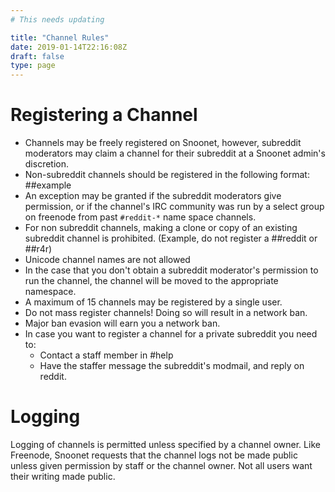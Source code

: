 ```yaml
---
# This needs updating

title: "Channel Rules"
date: 2019-01-14T22:16:08Z
draft: false
type: page
---
```


# Registering a Channel

+ Channels may be freely registered on Snoonet, however, subreddit moderators may claim a channel for their subreddit at a Snoonet admin's discretion.
+ Non-subreddit channels should be registered in the following format: ##example
+ An exception may be granted if the subreddit moderators give permission, or if the channel's IRC community was run by a select group on freenode from past `#reddit-*` name space channels.
+ For non subreddit channels, making a clone or copy of an existing subreddit channel is prohibited. (Example, do not register a ##reddit or ##r4r)
+ Unicode channel names are not allowed
+ In the case that you don't obtain a subreddit moderator's permission to run the channel, the channel will be moved to the appropriate namespace.
+ A maximum of 15 channels may be registered by a single user.
+ Do not mass register channels! Doing so will result in a network ban.
+ Major ban evasion will earn you a network ban.
+ In case you want to register a channel for a private subreddit you need to:
  + Contact a staff member in #help
  + Have the staffer message the subreddit's modmail, and reply on reddit.

# Logging
Logging of channels is permitted unless specified by a channel owner. Like Freenode, Snoonet requests that the channel logs not be made public unless given permission by staff or the channel owner. Not all users want their writing made public.

